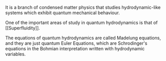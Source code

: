 It is a branch of condensed matter physics that studies hydrodynamic-like systems which exhibit quantum mechanical behaviour.

One of the important areas of study in quantum hydrodynamics is that of [[Superfluidity]].

The equations of quantum hydrodynamics are called Madelung equations, and they are just quantum Euler Equations, which are Schrodinger's equations in the Bohmian interpretation written with hydrodynamic variables.